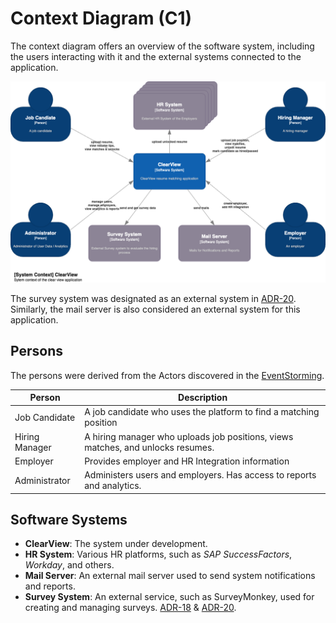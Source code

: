 # Context Diagram (C1)

The context diagram offers an overview of the software system, including the users interacting with it and the external systems connected to the application.

![Context Diagram](/C4/images/C1-Context.png)

The survey system was designated as an external system in [ADR-20](/ADR/ADR-020-externalizing-survey-processes.md). Similarly, the mail server is also considered an external system for this application.

## Persons
The persons were derived from the Actors discovered in the [EventStorming](/EventStorming).

| **Person**         | **Description**                                         |
|--------------------|---------------------------------------------------------|
| Job Candidate      | A job candidate who uses the platform to find a matching position |
| Hiring Manager     | A hiring manager who uploads job positions, views matches, and unlocks resumes.  |
| Employer           | Provides employer and HR Integration information |
| Administrator      | Administers users and employers. Has access to reports and analytics. |


## Software Systems
- **ClearView**: The system under development.
- **HR System**: Various HR platforms, such as *SAP SuccessFactors*, *Workday*, and others.
- **Mail Server**: An external mail server used to send system notifications and reports.
- **Survey System**: An external service, such as SurveyMonkey, used for creating and managing surveys. [ADR-18](/ADR/ADR-018-survey-service-decision.md) & [ADR-20](/ADR/ADR-020-externalizing-survey-processes.md).
